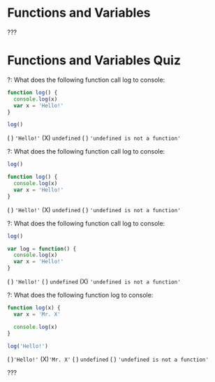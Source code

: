 # Functions and Variables

???

# Functions and Variables Quiz

?: What does the following function call log to console:

```javascript
function log() {
  console.log(x)
  var x = 'Hello!'
}

log()
```

( ) `'Hello!'`
(X) `undefined`
( ) `'undefined is not a function'`

?: What does the following function call log to console:

```javascript
log()

function log() {
  console.log(x)
  var x = 'Hello!'
}
```

( ) `'Hello!'`
(X) `undefined`
( ) `'undefined is not a function'`

?: What does the following function call log to console:

```javascript
log()

var log = function() {
  console.log(x)
  var x = 'Hello!'
}
```

( ) `'Hello!'`
( ) `undefined`
(X) `'undefined is not a function'`

?: What does the following function log to console:

```javascript
function log(x) {
  var x = 'Mr. X'

  console.log(x)
}

log('Hello!')
```

( )`'Hello!'`
(X)`'Mr. X'`
( ) `undefined`
( ) `'undefined is not a function'`

???
